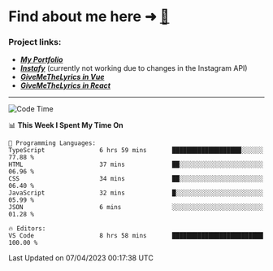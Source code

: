 # Find about me here ➜ [🧑](https://pauabella.dev)

### Project links:
- ***[My Portfolio](https://pauabella.dev)***
- ***[Instafy](https://instafy.me)*** (currently not working due to changes in the Instagram API)
- ***[GiveMeTheLyrics in Vue](https://lyrics.pauabella.dev)***
- ***[GiveMeTheLyrics in React](https://pauabella.dev/GiveMeTheLyrics)***

---
<!--START_SECTION:waka-->
![Code Time](http://img.shields.io/badge/Code%20Time-2%2C059%20hrs%2047%20mins-blue)

📊 **This Week I Spent My Time On** 

```text
💬 Programming Languages: 
TypeScript               6 hrs 59 mins       ███████████████████░░░░░░   77.88 % 
HTML                     37 mins             ██░░░░░░░░░░░░░░░░░░░░░░░   06.96 % 
CSS                      34 mins             ██░░░░░░░░░░░░░░░░░░░░░░░   06.40 % 
JavaScript               32 mins             █░░░░░░░░░░░░░░░░░░░░░░░░   05.99 % 
JSON                     6 mins              ░░░░░░░░░░░░░░░░░░░░░░░░░   01.28 % 

🔥 Editors: 
VS Code                  8 hrs 58 mins       █████████████████████████   100.00 % 
```


 Last Updated on 07/04/2023 00:17:38 UTC
<!--END_SECTION:waka-->
